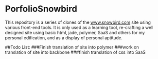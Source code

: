 PorfolioSnowbird
================

This repository is a series of clones of the www.snowbird.com site using various front-end tools. It is only used as a learning tool, re-crafting a well designed site using basic html, jade, polymer, SaaS and others for my personal edification, and as a display of personal aptitude.

##Todo List:
###Finish translation of site into polymer
###work on translation of site into backbone
###finish translation of css into SaaS

   
